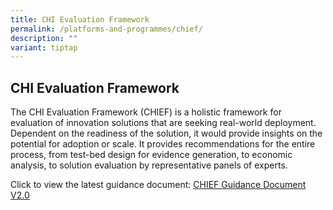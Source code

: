 ```yaml
---
title: CHI Evaluation Framework
permalink: /platforms-and-programmes/chief/
description: ""
variant: tiptap
---
```

<h2><strong>CHI Evaluation Framework</strong></h2>
<p></p>
<p>The CHI Evaluation Framework (CHIEF) is a holistic framework for evaluation
of innovation solutions that are seeking real-world deployment. Dependent
on the readiness of the solution, it would provide insights on the potential
for adoption or scale. It provides recommendations for the entire process,
from test-bed design for evidence generation, to economic analysis, to
solution evaluation by representative panels of experts.</p>
<p></p>
<p>Click to view the latest guidance document: <a href="/files/CHIEF Guidance Document/CHIEF_Guidance_Document___V2_0_April_2025.pdf" rel="noopener nofollow" target="_blank">CHIEF Guidance Document V2.0</a>
</p>
<p></p>
<p></p>